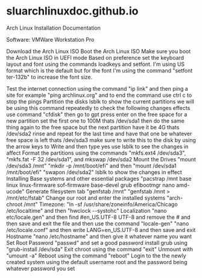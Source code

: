 # sluarchlinuxdoc.github.io
Arch Linux Installation Documentation

Software: VMWare Workstation Pro

Download the Arch Linux ISO 
Boot the Arch Linux ISO 
    Make sure you boot the Arch Linux ISO in UEFI mode
Based on preference set the keyboard layout and font using the commands loadkeys and setfont. I'm using US format which is the default but for the font I'm using the command "setfont ter-132b" to increase the font size.

Test the internet connection using the command "ip link" and then ping a site for example "ping archlinux.org" and to end the command use ctrl c to stop the pings
Partition the disks 
    lsblk to show the current partitions we will be using this command repeatedly to check the following changes effects
    use command "cfdisk" then go to gpt
    press enter on the free space for a new partition set the first one to 100M thats /dev/sda1
    then do the same thing again to the free space but the next partition have it be 4G thats /dev/sda2
    rinse and repeat for the last time and have that one be whatever free space is left thats /dev/sda3
    make sure to write this to the disk by using the arrow keys to Write and then type yes
    use lsblk to see the changes in affect
Format the partitions
    using the commands "mkfs.ext4 /dev/sda3", "mkfs.fat -F 32 /dev/sda1", and mkswap /dev/sda2
Mount the Drives 
    "mount /dev/sda3 /mnt"
    "mkdir -p /mnt/boot/efi" and then "mount /dev/sda1 /mnt/boot/efi"
    "swapon /dev/sda2"
    lsblk to show the changes in effect 
Installing Base systems and other essential packages 
    "pacstrap /mnt base linux linux-firmware sof-firmware base-devel grub efibootmgr nano amd-ucode"
Generate filesystem tab 
    "genfstab /mnt" 
    "genfstab /mnt > /mnt/etc/fstab"
Change our root and enter the installed systems
    "arch-chroot /mnt"
Timezone: "ln -sf /usr/share/zoneinfo/America/Chicago /etc/localtime" and then "hwclock --systohc"
Localization
    "nano etc/locale.gen" and then find #en_US.UTF-8 UTF-8 and remove the # and then save and exit the file and then use the command "locale-gen" 
    "nano /etc/locale.conf" and then write LANG=en_US.UTF-8 and then save and exit
Hostname
    "nano /etc/hostname" and then give it whatever name you want 
Set Root Password
    "passwd" and set a good password
install grub using "grub-install /dev/sda"
Exit chroot using the command "exit"
Unmount with "umount -a"
Reboot using the command "reboot"
Login to the the newly created system using the default username root and the password being whatever password you set

